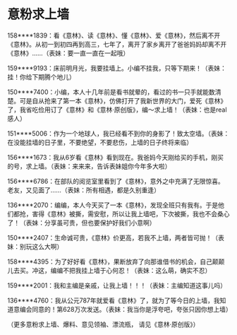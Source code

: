 # 意粉求上墙

158****1839：看《意林》、读《意林》、懂《意林》、爱《意林》，然后离不开《意林》。从初一到初四再到高三，七年了，离开了家乡离开了爸爸妈妈却离不开《意林》……（表妹：要一直一直在一起哦） 

159****9193：床前明月光，我要挂墙上。小编不挂我，只等下期来！（表妹：挂！你给下期腾个地儿） 

150****7400：小编，本人十几年前是看书就晕的，看过的书一只手就能数清楚。可是自从抢来了第一本《意林》，仿佛打开了我新世界的大门，爱死《意林》了，我省吃俭用订了《意林》和《意林·原创版》，编～求上墙！（表妹：也是real感人） 

151****5006：作为一个地球人，我已经看不到你的身影了！致太空墙。（表妹：在没能挂墙的日子里，不要绝望，不要悲伤，上墙的日子终将来临） 

156****1673：我从6岁看《意林》看到现在。我爸妈今天刚给买的手机，刚买的号，求上墙。（表妹：来来来，告诉表妹姐你今年多大啦） 

156****6786：在部队的阅览室里看到了《意林》，意外之中充满了无限惊喜。老友，又见面了……（表妹：所有相遇，都是久别重逢） 

136****2070：编编，本人今天买了一本《意林》，发现全班只有我有。于是他们都抢，害得《意林》被撕，需安慰，所以让我上墙吧，下次被撕，我也不会桑心了！（表妹：分享虽可贵，但也要保护好我们小意啊） 

150****2407：生命诚可贵，《意林》价更高，若我不上墙，两者皆可抛！（表妹：别玩这么大啊） 

158****4395：为了好好看《意林》，果断放弃了向那谁借书的机会，自己颠颠儿去买。冲这，编编不把我挂上墙于心何忍！（表妹：这么萌，确实不忍） 

159****2001：我和主编是亲戚，让我上墙！！！（表妹：主编知道这事儿吗） 

136****4760：我从公元787年就爱看《意林》了，就为了等今日的上墙，我知道意编会同意的！第628万次发送。（表妹：我当你是浮夸吧，夸张只因你想上墙） 

（更多意粉求上墙、爆料、意见领袖、漂流瓶， 请见《意林·原创版》）